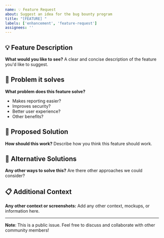 ```yaml
---
name: 💡 Feature Request
about: Suggest an idea for the bug bounty program
title: "[FEATURE] "
labels: ['enhancement', 'feature-request']
assignees: ''
---
```


## 💡 Feature Description
**What would you like to see?**
A clear and concise description of the feature you'd like to suggest.

## 🎯 Problem it solves
**What problem does this feature solve?**
- Makes reporting easier?
- Improves security?
- Better user experience?
- Other benefits?

## 💭 Proposed Solution
**How should this work?**
Describe how you think this feature should work.

## 🔄 Alternative Solutions
**Any other ways to solve this?**
Are there other approaches we could consider?

## 📋 Additional Context
**Any other context or screenshots:**
Add any other context, mockups, or information here.

---

**Note**: This is a public issue. Feel free to discuss and collaborate with other community members!
